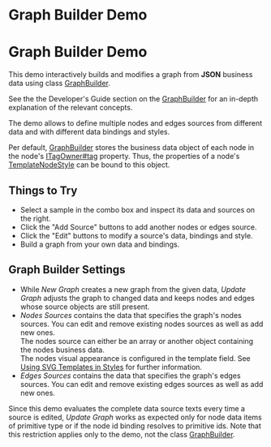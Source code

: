 <!--
 //////////////////////////////////////////////////////////////////////////////
 // @license
 // This file is part of yFiles for HTML 2.6.
 // Use is subject to license terms.
 //
 // Copyright (c) 2000-2023 by yWorks GmbH, Vor dem Kreuzberg 28,
 // 72070 Tuebingen, Germany. All rights reserved.
 //
 //////////////////////////////////////////////////////////////////////////////
-->
# Graph Builder Demo

# Graph Builder Demo

This demo interactively builds and modifies a graph from **JSON** business data using class [GraphBuilder](https://docs.yworks.com/yfileshtml/#/api/GraphBuilder).

See the the Developer's Guide section on the [GraphBuilder](https://docs.yworks.com/yfileshtml/#/dguide/graph_builder-GraphBuilder) for an in-depth explanation of the relevant concepts.

The demo allows to define multiple nodes and edges sources from different data and with different data bindings and styles.

Per default, [GraphBuilder](https://docs.yworks.com/yfileshtml/#/api/GraphBuilder) stores the business data object of each node in the node's [ITagOwner#tag](https://docs.yworks.com/yfileshtml/#/api/ITagOwner#tag) property. Thus, the properties of a node's [TemplateNodeStyle](https://docs.yworks.com/yfileshtml/#/api/TemplateNodeStyle) can be bound to this object.

## Things to Try

- Select a sample in the combo box and inspect its data and sources on the right.
- Click the "Add Source" buttons to add another nodes or edges source.
- Click the "Edit" buttons to modify a source's data, bindings and style.
- Build a graph from your own data and bindings.

## Graph Builder Settings

- While _New Graph_ creates a new graph from the given data, _Update Graph_ adjusts the graph to changed data and keeps nodes and edges whose source objects are still present.
- _Nodes Sources_ contains the data that specifies the graph's nodes sources. You can edit and remove existing nodes sources as well as add new ones.  
  The nodes source can either be an array or another object containing the nodes business data.  
  The nodes visual appearance is configured in the template field. See [Using SVG Templates in Styles](https://docs.yworks.com/yfileshtml/#/dguide/custom-styles_template-styles) for further information.
- _Edges Sources_ contains the data that specifies the graph's edges sources. You can edit and remove existing edges sources as well as add new ones.

Since this demo evaluates the complete data source texts every time a source is edited, _Update Graph_ works as expected only for node data items of primitive type or if the node id binding resolves to primitive ids. Note that this restriction applies only to the demo, not the class [GraphBuilder](https://docs.yworks.com/yfileshtml/#/api/GraphBuilder).
